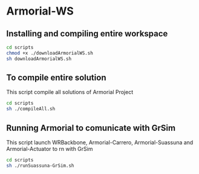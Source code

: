 # Armorial-WS

## Installing and compiling entire workspace
```bash
cd scripts
chmod +x ./downloadArmorialWS.sh
sh downloadArmorialWS.sh
```
## To compile entire solution
This script compile all solutions of Armorial Project
```bash
cd scripts
sh ./compileAll.sh
```
## Running Armorial to comunicate with GrSim
This script launch WRBackbone, Armorial-Carrero, Armorial-Suassuna and Armorial-Actuator to rn with GrSim

```bash
cd scripts
sh ./runSuassuna-GrSim.sh
```
